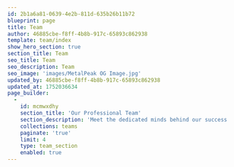 ```yaml
---
id: 2b1a6a81-0639-4e2b-811d-635b26b11b72
blueprint: page
title: Team
author: 46885cbe-f8ff-4b8b-917c-65893c862938
template: team/index
show_hero_section: true
section_title: Team
seo_title: Team
seo_description: Team
seo_image: 'images/MetalPeak OG Image.jpg'
updated_by: 46885cbe-f8ff-4b8b-917c-65893c862938
updated_at: 1752036634
page_builder:
  -
    id: mcmwxdhy
    section_title: 'Our Professional Team'
    section_description: 'Meet the dedicated minds behind our success  a team of experienced professionals committed to innovation, collaboration, and delivering excellence across every project we undertake.'
    collections: teams
    paginate: 'true'
    limit: 4
    type: team_section
    enabled: true
---
```

